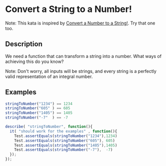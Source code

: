 # **Convert a String to a Number!**



Note: This kata is inspired by [Convert a Number to a String!](http://www.codewars.com/kata/convert-a-number-to-a-string/). Try that one too.

## Description

We need a function that can transform a string into a number. What ways of achieving this do you know?

Note: Don't worry, all inputs will be strings, and every string is a perfectly valid representation of an integral number.

## Examples

```javascript
stringToNumber("1234") == 1234
stringToNumber("605" ) == 605
stringToNumber("1405") == 1405
stringToNumber("-7"  ) == -7
```



```javascript
describe( "stringToNumber", function(){
  it( "should work for the examples" , function(){
    Test.assertEquals(stringToNumber("1234"),1234)
    Test.assertEquals(stringToNumber("605"), 605)
    Test.assertEquals(stringToNumber("1405"),1405)
    Test.assertEquals(stringToNumber("-7"),  -7)
  });
});
```

